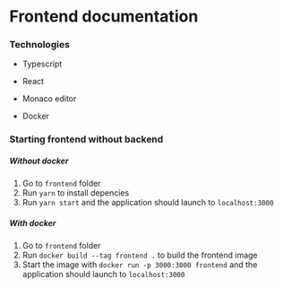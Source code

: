 # Frontend documentation

### Technologies

* Typescript

* React

* Monaco editor

* Docker

### Starting frontend without backend

##### Without docker
1. Go to `frontend` folder
2. Run `yarn` to install depencies
3. Run `yarn start` and the application should launch to `localhost:3000`

##### With docker
1. Go to `frontend` folder
2. Run `docker build --tag frontend .` to build the frontend image
3. Start the image with `docker run -p 3000:3000 frontend` and the application should launch to `localhost:3000`
